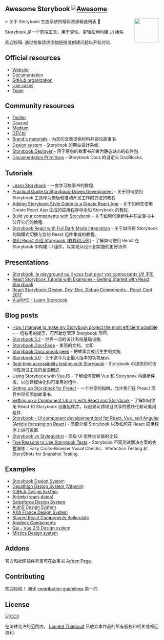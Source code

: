 <div class="github-widget" data-repo="lauthieb/awesome-storybook"></div>

## Awesome Storybook [![Awesome](https://awesome.re/badge.svg)](https://awesome.re)

[<img src="https://raw.githubusercontent.com/lauthieb/awesome-storybook/master/storybook-logo.svg?sanitize=true" align="right" width="80">](https://storybook.js.org)

&gt; 关于 Storybook 生态系统的精彩资源精选列表 :art:

[Storybook](https://storybook.js.org) 是一个前端工具，用于更快、更轻松地构建 UI 组件.

欢迎投稿. 通过拉取请求添加链接或创建问题以开始讨论.



## Official resources

- [Website](https://storybook.js.org)
- [Documentation](https://storybook.js.org/docs/basics/introduction/)
- [GitHub organization](https://github.com/storybookjs)
- [Use cases](https://storybook.js.org/use-cases/)
- [Team](https://storybook.js.org/team/)

## Community resources

- [Twitter](https://twitter.com/storybookjs)
- [Discord](https://discordapp.com/invite/UUt2PJb)
- [Medium](https://medium.com/storybookjs)
- [DEV.to](https://dev.to/t/storybook)
- [Brand's materials](https://github.com/storybookjs/brand) - 为您的文章提供材料并谈论故事书.
- [Design system](https://storybooks-official.netlify.com) - Storybook 的网站设计系统.
- [Storybook Deployer](https://github.com/storybookjs/storybook-deployer) - 用于将您的故事书部署为静态站点的软件包.
- [Documentation Primitives](https://github.com/DAN-AKL/storybook-documentation-primitives) - Storybook Docs 的自定义 DocBlocks.

## Tutorials

- [Learn Storybook](https://www.learnstorybook.com/) - 一套学习故事书的教程.
- [Practical Guide to Storybook-Driven Development](https://dzone.com/articles/practical-guide-to-storybook-driven-development) - 关于如何使用 Storybook 工具作为模板和推动开发工作的方法的教程.
- [Adding Storybook Style Guide to a Create React App](https://www.youtube.com/watch?v=va-JzrmaiUM) - 关于如何在使用 Create React App 生成的应用程序中添加 Storybook 的教程.
- [Build your components with Storybook](https://www.youtube.com/watch?v=_jttw14T52o) - 关于如何创建组件并在故事书中公开它们的教程.
- [Storybook React with Full Dark Mode Integration](https://davidyeiser.com/tutorials/storybook-react-with-dark-mode) - 关于如何将 Storybook 的暗模式切换与您的 React 组件集成的教程.
- [使用 React 介绍 Storybook [教程和示例]](https://snipcart.com/blog/storybook-react-tutorial-example) - 了解如何使用 React 在 Storybook 中构建 UI 组件，以实现从设计到实施的更好协作.

## Presentations

- [Storybook, le playground qu'il vous faut pour vos composants UI! (FR)](https://www.youtube.com/watch?v=zMpSwo03aKo)
- [React Storybook Tutorial with Examples - Getting Started with React Storybook](https://www.youtube.com/watch?v=E2c183LS4lA)
- [React Storybook: Design, Dev, Doc, Debug Components - React Conf 2017](https://www.youtube.com/watch?v=PF0Vi-iIyoo)
- [VueNYC - Learn Storybook](https://www.youtube.com/watch?v=XN398jfTwQI)

## Blog posts

- [How I manage to make my Storybook project the most efficient possible](https://dev.to/loicgoyet/how-i-manage-to-make-my-storybook-project-the-most-efficient-possible-2d8o) - 一组有用的提示，可帮助您管理 Storybook 项目.
- [Storybook 5.2](https://medium.com/storybookjs/storybook-5-2-794958b9b111) - 世界一流的设计系统基础设施.
- [Storybook DocsPage](https://medium.com/storybookjs/storybook-docspage-e185bc3622bf) - 美丽的文档，立即.
- [Storybook Docs sneak peek](https://medium.com/storybookjs/storybook-docs-sneak-peak-5be78445094a) - 把故事变成活生生的文档.
- [Storybook 5.0](https://medium.com/storybookjs/storybook-5-0-db1d0f9c83b8) - 关于迄今为止最大版本的功能展示.
- [Real-time accessibility testing with Storybook](https://medium.com/storybookjs/instant-accessibility-qa-linting-in-storybook-4a474b0f5347) - Storybook 中提供的可访问性测试工具的全面概述.
- [Using Storybook with VueJS](https://auth0.com/blog/using-storybook-with-vuejs/) - 了解如何使用 Vue 和 Storybook 构建组件库，以创建模块化和可重用的组件.
- [Setting up Storybook for Preact](https://www.iamdeveloper.com/posts/setting-up-storybook-for-preact-p5a/) - 一个方便的指南，允许我们在 Preact 项目中轻松添加故事书.
- [Setting up a Component Library with React and Storybook](https://auth0.com/blog/setting-up-a-component-library-with-react-and-storybook/) - 了解如何使用 React 和 Storybook 设置组件库，以创建可跨项目共享的模块化和可重用组件.
- [Storybook - UI component development tool for React, Vue, and Angular (Article focusing on React)](https://dev.to/madhusudhansrinivas/storybook---ui-component-development-tool-for-react-vue-and-angular-article-focusing-on-react-29od) - 简要介绍 Storybook 以及如何在 React 应用程序上进行设置.
- [Storybook vs Styleguidist](https://blog.hichroma.com/storybook-vs-styleguidist-2bd93d6dcc06) - 顶级 UI 组件浏览器的比较.
- [Five Reasons to Use Storybook Tests](https://spin.atomicobject.com/2017/11/20/storybook-tests-react/) - Storybook 不同测试解决方案的完整演练：Easy Cross-Browser Visual Checks、Interaction Testing 和 StoryShots for Snapshot Testing.

## Examples

- [Storybook Design System](https://storybooks-official.netlify.com)
- [Decathlon Design System (Vitamin)](https://decathlon.github.io/vitamin-web)
- [GitHub Design System](https://primer.github.io/storybook/)
- [Airbnb (react-dates)](https://airbnb.io/react-dates/)
- [Salesforce Design System](https://mashmatrix.github.io/react-lightning-design-system/)
- [Auth0 Design System](https://auth0-cosmos.now.sh/sandbox/)
- [AXA France Design System](https://axaguildev.github.io/react-toolkit/latest/storybook)
- [Shared React Components Boilerplate](https://github.com/shared-components/shared-react-components-example)
- [Apideck Components](https://www.apideck.design/)
- [Qui - Vue 2/3 Design system](https://github.com/Qvant-lab/qui-max)
- [Mística Design system](https://mistica-web.vercel.app/?path=/story/welcome-welcome--mistica)

## Addons

官方和社区插件列表可在故事书 [Addon Page](https://storybook.js.org/addons/).

## Contributing

欢迎投稿！ 阅读 [contribution guidelines](https://github.com/lauthieb/awesome-storybook/blob/master/CONTRIBUTING.md) 第一的.

## License

[![CC0](http://mirrors.creativecommons.org/presskit/buttons/88x31/svg/cc-zero.svg)](https://creativecommons.org/publicdomain/zero/1.0/)

在法律允许的范围内， [Laurent Thiebault](https://lauthieb.github.io) 已放弃本作品的所有版权和相关或邻近权利.
